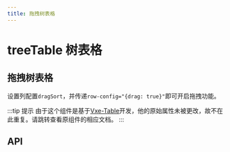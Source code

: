```yaml
---
title: 拖拽树表格
---
```


# treeTable 树表格

## 拖拽树表格

设置列配置`dragSort`，并传递`row-config="{drag: true}"`即可开启拖拽功能。

<demo path="./dragTable.vue" />

:::tip 提示
由于这个组件是基于[Vxe-Table](https://vxetable.cn/#/table/api)开发，他的原始属性未被更改，故不在此重复。请跳转查看原组件的相应文档。
:::

## API

<API src="../table.json" lang="zh"></API>
